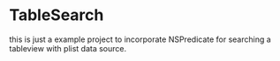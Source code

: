 TableSearch
===========

this is just a example project to incorporate NSPredicate for searching a tableview with plist data source.

